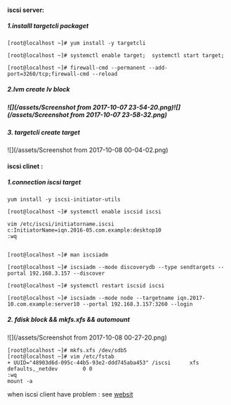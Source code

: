 #### iscsi server:

##### 1.installl targetcli packaget

```shell
[root@localhost ~]# yum install -y targetcli

[root@localhost ~]# systemctl enable target;  systemctl start target;

[root@localhost ~]# firewall-cmd --permanent --add-port=3260/tcp;firewall-cmd --reload
```

##### 2.lvm create  lv block

##### ![](/assets/Screenshot from 2017-10-07 23-54-20.png)![](/assets/Screenshot from 2017-10-07 23-58-32.png)

##### 3. targetcli create target

![](/assets/Screenshot from 2017-10-08 00-04-02.png)

#### iscsi clinet :

##### 1.connection iscsi target

```shell
yum install -y iscsi-initiator-utils

[root@localhost ~]# systemctl enable iscsid iscsi

vim /etc/iscsi/initiatorname.iscsi 
c:InitiatorName=iqn.2016-05.com.example:desktop10
:wq


[root@localhost ~]# man iscsiadm

[root@localhost ~]# iscsiadm --mode discoverydb --type sendtargets --portal 192.168.3.157 --discover

[root@localhost ~]# systemctl restart iscsid iscsi

[root@localhost ~]# iscsiadm --mode node --targetname iqn.2017-10.com.example:server10 --portal 192.168.3.157:3260 --login
```

##### 2. fdisk block && mkfs.xfs && automount

![](/assets/Screenshot from 2017-10-08 00-27-20.png)

```shell
[root@localhost ~]# mkfs.xfs /dev/sdb5
[root@localhost ~]# vim /etc/fstab 
+ UUID="48903d6d-095c-44b5-93e2-ddd745aba453" /iscsi      xfs     defaults,_netdev        0 0
:wq
mount -a
```

when iscsi client have problem : see [websit](https://unix.stackexchange.com/questions/207534/iscsi-login-failed-with-error-24-could-not-log-in-to-all-portals)

